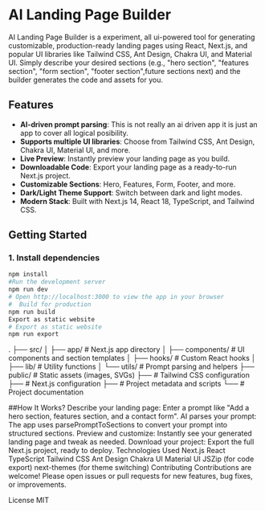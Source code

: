 # AI Landing Page Builder

AI Landing Page Builder is a experiment, all ui-powered tool for generating customizable, production-ready landing pages using React, Next.js, and popular UI libraries like Tailwind CSS, Ant Design, Chakra UI, and Material UI. Simply describe your desired sections (e.g., "hero section", "features section", "form section", "footer section",future sections next) and the builder generates the code and assets for you.

## Features

- **AI-driven prompt parsing**: This is not really an ai driven app it is just an app to cover all logical posibility.
- **Supports multiple UI libraries**: Choose from Tailwind CSS, Ant Design, Chakra UI, Material UI, and more.
- **Live Preview**: Instantly preview your landing page as you build.
- **Downloadable Code**: Export your landing page as a ready-to-run Next.js project.
- **Customizable Sections**: Hero, Features, Form, Footer, and more.
- **Dark/Light Theme Support**: Switch between dark and light modes.
- **Modern Stack**: Built with Next.js 14, React 18, TypeScript, and Tailwind CSS.

## Getting Started

### 1. Install dependencies

```bash
npm install
#Run the development server
npm run dev
# Open http://localhost:3000 to view the app in your browser
#  Build for production
npm run build
Export as static website
# Export as static website
npm run export
```

.
├── src/
│   ├── app/                # Next.js app directory
│   ├── components/         # UI components and section templates
│   ├── hooks/              # Custom React hooks
│   ├── lib/                # Utility functions
│   └── utils/              # Prompt parsing and helpers
├── public/                 # Static assets (images, SVGs)
├── # Tailwind CSS configuration
├── # Next.js configuration
├── # Project metadata and scripts
└── # Project documentation

##How It Works?
Describe your landing page: Enter a prompt like "Add a hero section, features section, and a contact form".
AI parses your prompt: The app uses parsePromptToSections to convert your prompt into structured sections.
Preview and customize: Instantly see your generated landing page and tweak as needed.
Download your project: Export the full Next.js project, ready to deploy.
Technologies Used
Next.js
React
TypeScript
Tailwind CSS
Ant Design
Chakra UI
Material UI
JSZip (for code export)
next-themes (for theme switching)
Contributing
Contributions are welcome! Please open issues or pull requests for new features, bug fixes, or improvements.

License
MIT